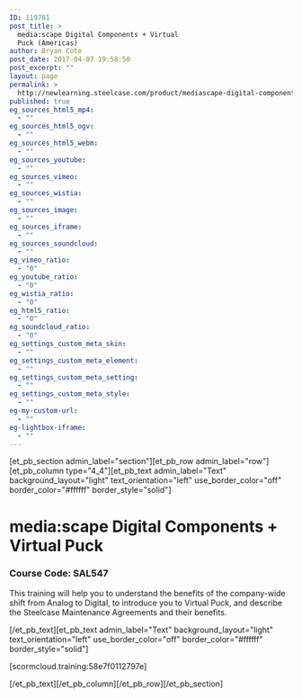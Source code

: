 ```yaml
---
ID: 119781
post_title: >
  media:scape Digital Components + Virtual
  Puck (Americas)
author: Bryan Cote
post_date: 2017-04-07 19:58:50
post_excerpt: ""
layout: page
permalink: >
  http://newlearning.steelcase.com/product/mediascape-digital-components-virtual-puck/
published: true
eg_sources_html5_mp4:
  - ""
eg_sources_html5_ogv:
  - ""
eg_sources_html5_webm:
  - ""
eg_sources_youtube:
  - ""
eg_sources_vimeo:
  - ""
eg_sources_wistia:
  - ""
eg_sources_image:
  - ""
eg_sources_iframe:
  - ""
eg_sources_soundcloud:
  - ""
eg_vimeo_ratio:
  - "0"
eg_youtube_ratio:
  - "0"
eg_wistia_ratio:
  - "0"
eg_html5_ratio:
  - "0"
eg_soundcloud_ratio:
  - "0"
eg_settings_custom_meta_skin:
  - ""
eg_settings_custom_meta_element:
  - ""
eg_settings_custom_meta_setting:
  - ""
eg_settings_custom_meta_style:
  - ""
eg-my-custom-url:
  - ""
eg-lightbox-iframe:
  - ""
---
```

[et_pb_section admin_label="section"][et_pb_row admin_label="row"][et_pb_column type="4_4"][et_pb_text admin_label="Text" background_layout="light" text_orientation="left" use_border_color="off" border_color="#ffffff" border_style="solid"]

<!--<a style="color: #666666;" href="http://newlearning.steelcase.com/product/b-free/">&lt; Back To Grid</a>-->
<h1>media:scape Digital Components + Virtual Puck</h1>
<h3>Course Code: SAL547</h3>
This training will help you to understand the benefits of the company-wide shift from Analog to Digital, to introduce you to Virtual Puck, and describe the Steelcase Maintenance Agreements and their benefits.

[/et_pb_text][et_pb_text admin_label="Text" background_layout="light" text_orientation="left" use_border_color="off" border_color="#ffffff" border_style="solid"]

[scormcloud.training:58e7f0112797e]

[/et_pb_text][/et_pb_column][/et_pb_row][/et_pb_section]
